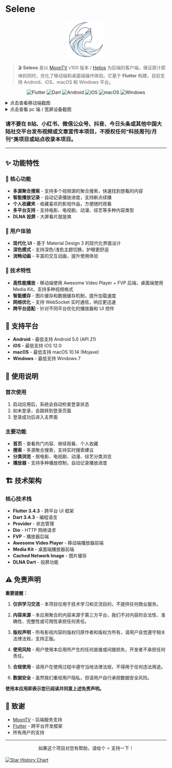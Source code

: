 # Selene

<div align="center">
  <img src="logo.jpg" alt="Selene Logo" width="120">
</div>

> 🎬 **Selene** 是以 [MoonTV](https://github.com/MoonTechLab/LunaTV) v100 版本 / [Helios](https://github.com/MoonTechLab/Helios) 为后端的客户端，保证原汁原味的同时，优化了移动端和桌面端操作体验。它基于 **Flutter** 构建，目前支持 Android、iOS、macOS 和 Windows 平台。

<div align="center">

![Flutter](https://img.shields.io/badge/Flutter-3.4.3-02569B?logo=flutter)
![Dart](https://img.shields.io/badge/Dart-3.4.3-0175C2?logo=dart)
![Android](https://img.shields.io/badge/Android-21+-3DDC84?logo=android)
![iOS](https://img.shields.io/badge/iOS-12.0+-000000?logo=ios)
![macOS](https://img.shields.io/badge/macOS-10.14+-000000?logo=apple)
![Windows](https://img.shields.io/badge/Windows-7+-0078D6?logo=windows)

</div>

<details>
  <summary>点击查看移动端截图</summary>
  <img src="screenshot/Screenshot_1.png" alt="项目截图" width=300>
  <img src="screenshot/Screenshot_2.png" alt="项目截图" width=300>
  <img src="screenshot/Screenshot_3.png" alt="项目截图" width=300>
  <img src="screenshot/Screenshot_4.png" alt="项目截图" width=300>
  <img src="screenshot/Screenshot_5.png" alt="项目截图" width=300>
  <img src="screenshot/Screenshot_6.png" alt="项目截图" width=300>
  <img src="screenshot/Screenshot_8.png" alt="项目截图" width=300>
  <img src="screenshot/Screenshot_7.png" alt="项目截图">
</details>

<details>
  <summary>点击查看 pc 端 / 宽屏设备截图</summary>
  <img src="screenshot/Screenshot_9.png" alt="项目截图">
  <img src="screenshot/Screenshot_10.png" alt="项目截图">
  <img src="screenshot/Screenshot_11.png" alt="项目截图">
  <img src="screenshot/Screenshot_12.png" alt="项目截图">
  <img src="screenshot/Screenshot_13.png" alt="项目截图">
  <img src="screenshot/Screenshot_14.png" alt="项目截图">
</details>

### 请不要在 B站、小红书、微信公众号、抖音、今日头条或其他中国大陆社交平台发布视频或文章宣传本项目，不授权任何“科技周刊/月刊”类项目或站点收录本项目。

---

## ✨ 功能特性

### 🎯 核心功能
- **多源聚合搜索** - 支持多个视频源的聚合搜索，快速找到想看的内容
- **智能播放记录** - 自动记录播放进度，支持断点续播
- **个人收藏夹** - 收藏喜欢的影视作品，方便随时观看
- **多平台支持** - 支持电影、电视剧、动漫、综艺等多种内容类型
- **DLNA 投屏** - 大屏看片就是爽

### 🎨 用户体验
- **现代化 UI** - 基于 Material Design 3 的现代化界面设计
- **深色模式** - 支持深色/浅色主题切换，护眼更舒适
- **流畅动画** - 丰富的交互动画，提升使用体验

### 🔧 技术特性
- **高性能播放** - 移动端使用 Awesome Video Player + FVP 后端，桌面端使用 Media Kit，支持多种视频格式
- **智能缓存** - 图片缓存和数据缓存机制，提升加载速度
- **网络优化** - 支持 WebSocket 实时通信，响应更迅速
- **跨平台适配** - 针对不同平台优化的播放器和 UI 控件

## 📱 支持平台

- **Android** - 最低支持 Android 5.0 (API 21)
- **iOS** - 最低支持 iOS 12.0
- **macOS** - 最低支持 macOS 10.14 (Mojave)
- **Windows** - 最低支持 Windows 7

## 📖 使用说明

### 首次使用
1. 启动应用后，系统会自动检查登录状态
2. 如未登录，会跳转到登录页面
3. 登录成功后进入主界面

### 主要功能
- **首页** - 查看热门内容、继续观看、个人收藏
- **搜索** - 多源聚合搜索，支持实时搜索建议
- **分类浏览** - 按电影、电视剧、动漫、综艺分类浏览
- **播放器** - 支持多种播放控制，自动记录播放进度

## 🏗️ 技术架构

### 核心技术栈
- **Flutter 3.4.3** - 跨平台 UI 框架
- **Dart 3.4.3** - 编程语言
- **Provider** - 状态管理
- **Dio** - HTTP 网络请求
- **FVP** - 播放器后端
- **Awesome Video Player** - 移动端播放器前端
- **Media Kit** - 桌面端播放器前端
- **Cached Network Image** - 图片缓存
- **DLNA Dart** - 投屏功能

## ⚠️ 免责声明

**重要提醒：**

1. **仅供学习交流** - 本项目仅用于技术学习和交流目的，不提供任何商业服务。

2. **内容来源** - 本应用聚合的内容来源于第三方平台，我们不对内容的合法性、准确性、完整性或可用性承担任何责任。

3. **版权声明** - 所有影视内容的版权归原作者和版权方所有，请用户自觉遵守相关法律法规，支持正版。

4. **使用风险** - 用户使用本应用所产生的任何直接或间接损失，开发者不承担任何责任。

5. **合规使用** - 请用户在使用过程中遵守当地法律法规，不得用于任何违法用途。

6. **数据安全** - 虽然我们重视用户隐私，但请用户自行承担数据安全风险。

**使用本应用即表示您已阅读并同意上述免责声明。**

## 🙏 致谢

- [MoonTV](https://github.com/MoonTechLab/LunaTV) - 后端服务支持
- [Flutter](https://flutter.dev/) - 跨平台开发框架
- 所有用户的支持
---

<div align="center">
  <p>如果这个项目对您有帮助，请给个 ⭐️ 支持一下！</p>
</div>

[![Star History Chart](https://api.star-history.com/svg?repos=MoonTechLab/Selene&type=Date)](https://www.star-history.com/#MoonTechLab/Selene&Date)
